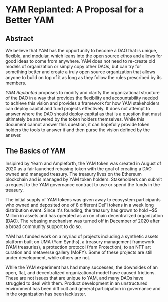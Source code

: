 # YAM Replanted: A Proposal for a Better YAM

## Abstract

We believe that YAM has the opportunity to become a DAO that is unique, flexible, and modular, which leans into the open source ethos and allows for good ideas to come from anywhere. YAM does not need to re-create old models of organization or simply copy other DAOs, but can try for something better and create a truly open source organization that allows anyone to build on top of it as long as they follow the rules prescribed by its members.

*YAM Replanted* proposes to modify and clarify the organizational structure of the DAO in a way that provides the flexibility and accountability needed to achieve this vision and provides a framework for how YAM stakeholders can deploy capital and fund projects effectively.  It does not attempt to answer where the DAO should deploy capital as that is a question that must ultimately be answered by the token holders themselves. While this document cannot answer this question, it can hopefully provide token holders the tools to answer it and then purse the vision defined by the answer.

## The Basics of YAM

Insipired by Yearn and Ampleforth, the YAM token was created in August of 2020 as a fair launched rebasing token with the goal of creating a DAO owned and managed treasury. The treasury lives on the Ethereum blockchain and is managed by YAM token holders. Stakeholders can submit a request to the YAM governance contract to use or spend the funds in the treasury.

The initial supply of YAM tokens was given away to ecosystem participants who owned and deposited one of 8 different DeFi tokens in a week long distribution event. Since it's founding, the treasury has grown to hold ~$5 Million in assets and has operated as an on chain decentralized organization (DAO). The rebasing mechanism was turned off in December of 2020 after a broad community support to do so.

YAM has funded work on a myriad of projects including a synthetic assets platform built on UMA (Yam Synths), a treasury management framework (YAM treasuries), a protection protocol (Yam Protection), to an NFT art curation and metaverse gallery (MoFY). Some of these projects are still under development, while others are not.

While the YAM experiment has had many successes, the downsides of an open, flat, and decentralized organizational model have caused frictions. These are not issues that are unique to YAM, and many DAOs have struggled to deal with them. Product development in an unstructured environment has been difficult and general participation in governance and in the organization has been lackluster.
